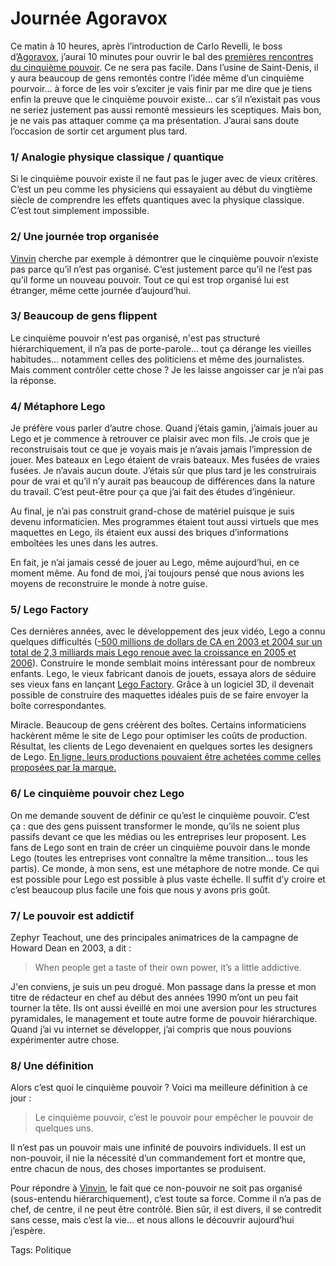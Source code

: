 # Journée Agoravox

Ce matin à 10 heures, après l’introduction de Carlo Revelli, le boss d’[Agoravox](http://www.agoravox.fr), j’aurai 10 minutes pour ouvrir le bal des [premières rencontres du cinquième pouvoir](http://www.agoravox.fr/rubrique.php3?id_rubrique=23). Ce ne sera pas facile. Dans l’usine de Saint-Denis, il y aura beaucoup de gens remontés contre l’idée même d’un cinquième pourvoir… à force de les voir s’exciter je vais finir par me dire que je tiens enfin la preuve que le cinquième pouvoir existe… car s’il n’existait pas vous ne seriez justement pas aussi remonté messieurs les sceptiques. Mais bon, je ne vais pas attaquer comme ça ma présentation. J’aurai sans doute l’occasion de sortir cet argument plus tard.

### 1/ Analogie physique classique / quantique

Si le cinquième pouvoir existe il ne faut pas le juger avec de vieux critères. C’est un peu comme les physiciens qui essayaient au début du vingtième siècle de comprendre les effets quantiques avec la physique classique. C’est tout simplement impossible.

### 2/ Une journée trop organisée

[Vinvin](http://blog.tcrouzet.com/2007/03/10/agoravox-nous-invite-a-l%e2%80%99usine/) cherche par exemple à démontrer que le cinquième pouvoir n’existe pas parce qu’il n’est pas organisé. C’est justement parce qu’il ne l’est pas qu’il forme un nouveau pouvoir. Tout ce qui est trop organisé lui est étranger, même cette journée d’aujourd’hui.

### 3/ Beaucoup de gens flippent

Le cinquième pouvoir n'est pas organisé, n'est pas structuré hiérarchiquement, il n’a pas de porte-parole... tout ça dérange les vieilles habitudes… notamment celles des politiciens et même des journalistes. Mais comment contrôler cette chose ? Je les laisse angoisser car je n’ai pas la réponse.

### 4/ Métaphore Lego

Je préfère vous parler d’autre chose. Quand j’étais gamin, j’aimais jouer au Lego et je commence à retrouver ce plaisir avec mon fils. Je crois que je reconstruisais tout ce que je voyais mais je n’avais jamais l’impression de jouer. Mes bateaux en Lego étaient de vrais bateaux. Mes fusées de vraies fusées. Je n’avais aucun doute. J’étais sûr que plus tard je les construirais pour de vrai et qu’il n’y aurait pas beaucoup de différences dans la nature du travail. C’est peut-être pour ça que j’ai fait des études d’ingénieur.

Au final, je n’ai pas construit grand-chose de matériel puisque je suis devenu informaticien. Mes programmes étaient tout aussi virtuels que mes maquettes en Lego, ils étaient eux aussi des briques d’informations emboîtées les unes dans les autres.

En fait, je n’ai jamais cessé de jouer au Lego, même aujourd’hui, en ce moment même. Au fond de moi, j’ai toujours pensé que nous avions les moyens de reconstruire le monde à notre guise.

### 5/ Lego Factory

Ces dernières années, avec le développement des jeux vidéo, Lego a connu quelques difficultés ([-500 millions de dollars de CA en 2003 et 2004 sur un total de 2,3 milliards mais Lego renoue avec la croissance en 2005 et 2006](http://www.lego.com/eng/info/default.asp?page=annualreport)). Construire le monde semblait moins intéressant pour de nombreux enfants. Lego, le vieux fabricant danois de jouets, essaya alors de séduire ses vieux fans en lançant [Lego Factory](http://factory.lego.com/). Grâce à un logiciel 3D, il devenait possible de construire des maquettes idéales puis de se faire envoyer la boîte correspondantes.

Miracle. Beaucoup de gens créèrent des boîtes. Certains informaticiens hackèrent même le site de Lego pour optimiser les coûts de production. Résultat, les clients de Lego devenaient en quelques sortes les designers de Lego. [En ligne, leurs productions pouvaient être achetées comme celles proposées par la marque.](http://www.freelug.org/article.php3?id_article=501)

### 6/ Le cinquième pouvoir chez Lego

On me demande souvent de définir ce qu’est le cinquième pouvoir. C’est ça : que des gens puissent transformer le monde, qu’ils ne soient plus passifs devant ce que les médias ou les entreprises leur proposent. Les fans de Lego sont en train de créer un cinquième pouvoir dans le monde Lego (toutes les entreprises vont connaître la même transition... tous les partis). Ce monde, à mon sens, est une métaphore de notre monde. Ce qui est possible pour Lego est possible à plus vaste échelle. Il suffit d’y croire et c’est beaucoup plus facile une fois que nous y avons pris goût.

### 7/ Le pouvoir est addictif

Zephyr Teachout, une des principales animatrices de la campagne de Howard Dean en 2003, a dit :

> When people get a taste of their own power, it’s a little addictive.

J'en conviens, je suis un peu drogué. Mon passage dans la presse et mon titre de rédacteur en chef au début des années 1990 m’ont un peu fait tourner la tête. Ils ont aussi éveillé en moi une aversion pour les structures pyramidales, le management et toute autre forme de pouvoir hiérarchique. Quand j’ai vu internet se développer, j’ai compris que nous pouvions expérimenter autre chose.

### 8/ Une définition

Alors c’est quoi le cinquième pouvoir ? Voici ma meilleure définition à ce jour :

> Le cinquième pouvoir, c’est le pouvoir pour empêcher le pouvoir de quelques uns.

Il n’est pas un pouvoir mais une infinité de pouvoirs individuels. Il est un non-pouvoir, il nie la nécessité d’un commandement fort et montre que, entre chacun de nous, des choses importantes se produisent.

Pour répondre à [Vinvin](http://blog.tcrouzet.com/2007/03/10/agoravox-nous-invite-a-l%e2%80%99usine/), le fait que ce non-pouvoir ne soit pas organisé (sous-entendu hiérarchiquement), c’est toute sa force. Comme il n’a pas de chef, de centre, il ne peut être contrôlé. Bien sûr, il est divers, il se contredit sans cesse, mais c’est la vie… et nous allons le découvrir aujourd’hui j’espère.

Tags: Politique
